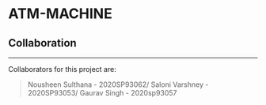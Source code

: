 # ATM-MACHINE

## Collaboration
***
Collaborators for this project are:
> Nousheen Sulthana - 2020SP93062/ 
> Saloni Varshney - 2020SP93053/
> Gaurav Singh - 2020sp93057

